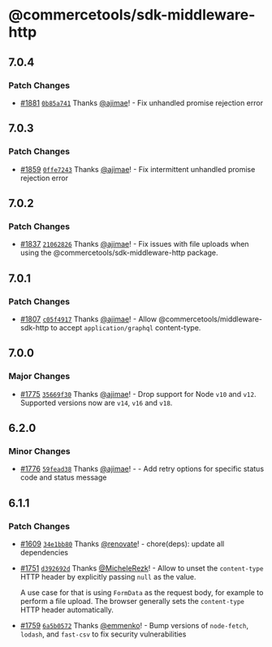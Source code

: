 # @commercetools/sdk-middleware-http

## 7.0.4

### Patch Changes

- [#1881](https://github.com/commercetools/nodejs/pull/1881) [`0b85a741`](https://github.com/commercetools/nodejs/commit/0b85a741a5383ba0093a1691c16090b55e699d5f) Thanks [@ajimae](https://github.com/ajimae)! - Fix unhandled promise rejection error

## 7.0.3

### Patch Changes

- [#1859](https://github.com/commercetools/nodejs/pull/1859) [`0ffe7243`](https://github.com/commercetools/nodejs/commit/0ffe72433906e74c2b3d287f1d2517b3b69fc382) Thanks [@ajimae](https://github.com/ajimae)! - Fix intermittent unhandled promise rejection error

## 7.0.2

### Patch Changes

- [#1837](https://github.com/commercetools/nodejs/pull/1837) [`21062826`](https://github.com/commercetools/nodejs/commit/21062826e5cf297b6d4959afafff0c1dfef8073d) Thanks [@ajimae](https://github.com/ajimae)! - Fix issues with file uploads when using the @commercetools/sdk-middleware-http package.

## 7.0.1

### Patch Changes

- [#1807](https://github.com/commercetools/nodejs/pull/1807) [`c05f4917`](https://github.com/commercetools/nodejs/commit/c05f4917e119150d8422a09f7be546a7599ff528) Thanks [@ajimae](https://github.com/ajimae)! - Allow @commercetools/middleware-sdk-http to accept `application/graphql` content-type.

## 7.0.0

### Major Changes

- [#1775](https://github.com/commercetools/nodejs/pull/1775) [`35669f30`](https://github.com/commercetools/nodejs/commit/35669f30dbc4b24d59ec3df3f38417b1f2a77837) Thanks [@ajimae](https://github.com/ajimae)! - Drop support for Node `v10` and `v12`. Supported versions now are `v14`, `v16` and `v18`.

## 6.2.0

### Minor Changes

- [#1776](https://github.com/commercetools/nodejs/pull/1776) [`59fead38`](https://github.com/commercetools/nodejs/commit/59fead38f775c63a1c4a070f59f3a25876fda2b6) Thanks [@ajimae](https://github.com/ajimae)! - - Add retry options for specific status code and status message

## 6.1.1

### Patch Changes

- [#1609](https://github.com/commercetools/nodejs/pull/1609) [`34e1bb80`](https://github.com/commercetools/nodejs/commit/34e1bb8010225fcc5ea7459bdd93f330eb7dd37d) Thanks [@renovate](https://github.com/apps/renovate)! - chore(deps): update all dependencies

* [#1751](https://github.com/commercetools/nodejs/pull/1751) [`d392692d`](https://github.com/commercetools/nodejs/commit/d392692d714b87ec04a1a4e2dac59946c713d213) Thanks [@MicheleRezk](https://github.com/MicheleRezk)! - Allow to unset the `content-type` HTTP header by explicitly passing `null` as the value.

  A use case for that is using `FormData` as the request body, for example to perform a file upload. The browser generally sets the `content-type` HTTP header automatically.

- [#1759](https://github.com/commercetools/nodejs/pull/1759) [`6a5b0572`](https://github.com/commercetools/nodejs/commit/6a5b05728f6fcb7e74e752962553870b9a89c1fe) Thanks [@emmenko](https://github.com/emmenko)! - Bump versions of `node-fetch`, `lodash`, and `fast-csv` to fix security vulnerabilities
